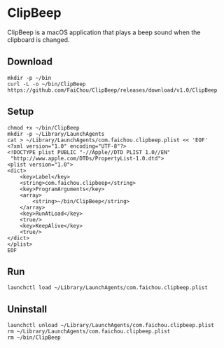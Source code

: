 # ClipBeep

ClipBeep is a macOS application that plays a beep sound when the clipboard is changed.

## Download

```
mkdir -p ~/bin
curl -L -o ~/bin/ClipBeep https://github.com/FaiChou/ClipBeep/releases/download/v1.0/ClipBeep
```

## Setup

```
chmod +x ~/bin/ClipBeep
mkdir -p ~/Library/LaunchAgents
cat > ~/Library/LaunchAgents/com.faichou.clipbeep.plist << 'EOF'
<?xml version="1.0" encoding="UTF-8"?>
<!DOCTYPE plist PUBLIC "-//Apple//DTD PLIST 1.0//EN"
 "http://www.apple.com/DTDs/PropertyList-1.0.dtd">
<plist version="1.0">
<dict>
    <key>Label</key>
    <string>com.faichou.clipbeep</string>
    <key>ProgramArguments</key>
    <array>
        <string>~/bin/ClipBeep</string>
    </array>
    <key>RunAtLoad</key>
    <true/>
    <key>KeepAlive</key>
    <true/>
</dict>
</plist>
EOF
```

## Run

```
launchctl load ~/Library/LaunchAgents/com.faichou.clipbeep.plist
```

## Uninstall

```
launchctl unload ~/Library/LaunchAgents/com.faichou.clipbeep.plist
rm ~/Library/LaunchAgents/com.faichou.clipbeep.plist
rm ~/bin/ClipBeep
```
